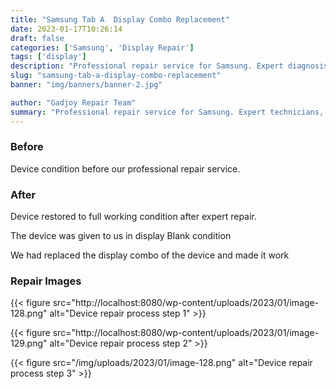 ```yaml
---
title: "Samsung Tab A  Display Combo Replacement"
date: 2023-01-17T10:26:14
draft: false
categories: ['Samsung', 'Display Repair']
tags: ['display']
description: "Professional repair service for Samsung. Expert diagnosis and quality repairs in Bangalore."
slug: "samsung-tab-a-display-combo-replacement"
banner: "img/banners/banner-2.jpg"

author: "Gadjoy Repair Team"
summary: "Professional repair service for Samsung. Expert technicians, quality parts, warranty included."
---
```


### Before

Device condition before our professional repair service.

### After

Device restored to full working condition after expert repair.

The device was given to us in display Blank condition

We had replaced the display combo of the device and made it work

### Repair Images

{{< figure src="http://localhost:8080/wp-content/uploads/2023/01/image-128.png" alt="Device repair process step 1" >}}

{{< figure src="http://localhost:8080/wp-content/uploads/2023/01/image-129.png" alt="Device repair process step 2" >}}

{{< figure src="/img/uploads/2023/01/image-128.png" alt="Device repair process step 3" >}}

